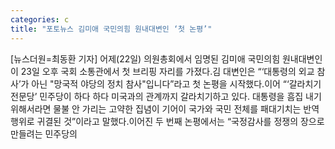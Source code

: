 ```yaml
---
categories: c
title: "포토뉴스 김미애 국민의힘 원내대변인 ‘첫 논평’"
---
```

[뉴스더원=최동환 기자] 어제(22일) 의원총회에서 임명된 김미애 국민의힘 원내대변인이 23일 오후 국회 소통관에서 첫 브리핑 자리를 가졌다.김 대변인은 “‘대통령의 외교 참사’가 아닌 "망국적 야당의 정치 참사"입니다”라고 첫 논평을 시작했다.이어 “‘갈라치기 전문당’ 민주당이 하다 하다 미국과의 관계까지 갈라치기하고 있다. 대통령을 흠집 내기 위해서라면 물불 안 가리는 고약한 집념이 기어이 국가와 국민 전체를 패대기치는 반역 행위로 귀결된 것”이라고 말했다.이어진 두 번째 논평에서는 “국정감사를 정쟁의 장으로 만들려는 민주당의